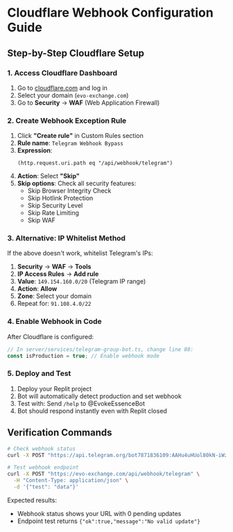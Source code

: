 # Cloudflare Webhook Configuration Guide

## Step-by-Step Cloudflare Setup

### 1. Access Cloudflare Dashboard
1. Go to [cloudflare.com](https://cloudflare.com) and log in
2. Select your domain (`evo-exchange.com`)
3. Go to **Security** → **WAF** (Web Application Firewall)

### 2. Create Webhook Exception Rule
1. Click **"Create rule"** in Custom Rules section
2. **Rule name**: `Telegram Webhook Bypass`
3. **Expression**: 
   ```
   (http.request.uri.path eq "/api/webhook/telegram")
   ```
4. **Action**: Select **"Skip"**
5. **Skip options**: Check all security features:
   - Skip Browser Integrity Check
   - Skip Hotlink Protection  
   - Skip Security Level
   - Skip Rate Limiting
   - Skip WAF

### 3. Alternative: IP Whitelist Method
If the above doesn't work, whitelist Telegram's IPs:
1. **Security** → **WAF** → **Tools**
2. **IP Access Rules** → **Add rule**
3. **Value**: `149.154.160.0/20` (Telegram IP range)
4. **Action**: **Allow**
5. **Zone**: Select your domain
6. Repeat for: `91.108.4.0/22`

### 4. Enable Webhook in Code
After Cloudflare is configured:
```javascript
// In server/services/telegram-group-bot.ts, change line 88:
const isProduction = true; // Enable webhook mode
```

### 5. Deploy and Test
1. Deploy your Replit project
2. Bot will automatically detect production and set webhook
3. Test with: Send `/help` to @EvokeEssenceBot
4. Bot should respond instantly even with Replit closed

## Verification Commands
```bash
# Check webhook status
curl -X POST "https://api.telegram.org/bot7871836109:AAHu4uHUol80kN-iWzkpgdZRkMm8_ySAMx4/getWebhookInfo"

# Test webhook endpoint
curl -X POST "https://evo-exchange.com/api/webhook/telegram" \
  -H "Content-Type: application/json" \
  -d '{"test": "data"}'
```

Expected results:
- Webhook status shows your URL with 0 pending updates
- Endpoint test returns `{"ok":true,"message":"No valid update"}`